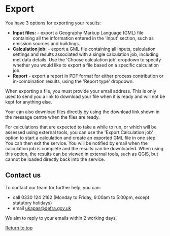 <div id='top'></div>

# Export

You have 3 options for exporting your results:
- **Input files:** - export a Geography Markup Language (GML) file containing all the information entered in the 'Input' section, such as emission sources and buildings.
- **Calculation job:** - export a GML file containing all inputs, calculation settings and results associated with a single calculation job, including met data details. Use the 'Choose calculation job' dropdown to specify whether you would like to export a file based on a specific calculation job.
- **Report** - export a report in PDF format for either process contribution or in-combination results, using the 'Report type' dropdown.

When exporting a file, you must provide your email address. This is only used to send you a link to download your file when it is ready and will not be kept for anything else.

Your can also download files directly by using the download link shown in the message centre when the files are ready.

For calculations that are expected to take a while to run, or which will be assessed using external tools, you can use the 'Export Calculation job' option to start a calculation and create an exported GML file in one step. You can then exit the service. You will be notified by email when the calculation job is complete and the results can be downloaded. When using this option, the results can be viewed in external tools, such as QGIS, but cannot be loaded directly back into the service.

## Contact us

To contact our team for further help, you can:
- call 0330 124 2162 (Monday to Friday, 9:00am to 5:00pm, except statutory holidays)
- email ukapas@defra.gov.uk

We aim to reply to your emails within 2 working days.

[Return to top](#top)
